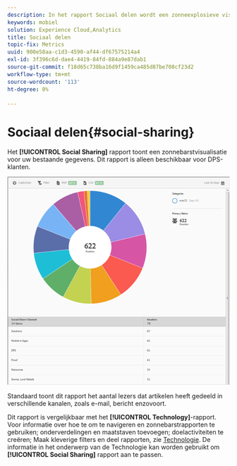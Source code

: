 ```yaml
---
description: In het rapport Sociaal delen wordt een zonneexplosieve visualisatie voor uw bestaande gegevens weergegeven. Dit rapport is alleen beschikbaar voor klanten van Digital Publishing Suites (DPS).
keywords: mobiel
solution: Experience Cloud,Analytics
title: Sociaal delen
topic-fix: Metrics
uuid: 900e58aa-c1d3-4590-af44-df67575214a4
exl-id: 3f396c6d-dae4-4419-84fd-884a9e87dab1
source-git-commit: f18d65c738ba16d9f1459ca485d87be708cf23d2
workflow-type: tm+mt
source-wordcount: '113'
ht-degree: 0%

---
```


# Sociaal delen{#social-sharing}

Het **[!UICONTROL Social Sharing]** rapport toont een zonnebarstvisualisatie voor uw bestaande gegevens. Dit rapport is alleen beschikbaar voor DPS-klanten.

![](assets/dps_social_share.png)

Standaard toont dit rapport het aantal lezers dat artikelen heeft gedeeld in verschillende kanalen, zoals e-mail, bericht enzovoort.

Dit rapport is vergelijkbaar met het **[!UICONTROL Technology]**-rapport. Voor informatie over hoe te om te navigeren en zonnebarstrapporten te gebruiken; onderverdelingen en maatstaven toevoegen; doelactiviteiten te creëren; Maak kleverige filters en deel rapporten, zie [Technologie](/help/using/usage/reports-technology.md). De informatie in het onderwerp van de Technologie kan worden gebruikt om **[!UICONTROL Social Sharing]** rapport aan te passen.
